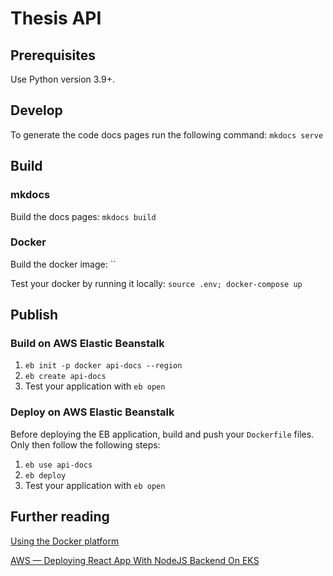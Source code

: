 # Thesis API

## Prerequisites

Use Python version 3.9+.

## Develop

To generate the code docs pages run the following command: `mkdocs serve`

## Build

### mkdocs

Build the docs pages: `mkdocs build`

### Docker

Build the docker image: ``

Test your docker by running it locally: `source .env; docker-compose up`

## Publish

### Build on AWS Elastic Beanstalk

1. `eb init -p docker api-docs --region`
2. `eb create api-docs`
3. Test your application with `eb open`

### Deploy on AWS Elastic Beanstalk

Before deploying the EB application, build and push your `Dockerfile` files. Only then follow the following steps:

1. `eb use api-docs`
2. `eb deploy`
3. Test your application with `eb open`

## Further reading

[Using the Docker platform](https://docs.aws.amazon.com/elasticbeanstalk/latest/dg/docker.html)

[AWS — Deploying React App With NodeJS Backend On EKS](https://medium.com/bb-tutorials-and-thoughts/aws-deploying-react-app-with-nodejs-backend-on-eks-e5663cb5017f)
